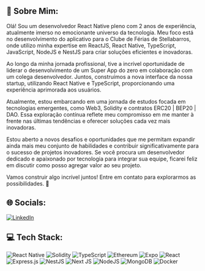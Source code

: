 
## 💫 Sobre Mim:
Olá! Sou um desenvolvedor React Native pleno com 2 anos de experiência, atualmente imerso no emocionante universo da tecnologia. Meu foco está no desenvolvimento do aplicativo para o Clube de Férias de Stellabarros, onde utilizo minha expertise em ReactJS, React Native, TypeScript, JavaScript, NodeJS e NestJS para criar soluções eficientes e inovadoras.

Ao longo da minha jornada profissional, tive a incrível oportunidade de liderar o desenvolvimento de um Super App do zero em colaboração com um colega desenvolvedor. Juntos, construímos a nova interface da nossa startup, utilizando React Native e TypeScript, proporcionando uma experiência aprimorada aos usuários.

Atualmente, estou embarcando em uma jornada de estudos focada em tecnologias emergentes, como Web3, Solidity e contratos ERC20 | BEP20 | DAO. Essa exploração contínua reflete meu compromisso em me manter à frente nas últimas tendências e oferecer soluções cada vez mais inovadoras.

Estou aberto a novos desafios e oportunidades que me permitam expandir ainda mais meu conjunto de habilidades e contribuir significativamente para o sucesso de projetos inovadores. Se você procura um desenvolvedor dedicado e apaixonado por tecnologia para integrar sua equipe, ficarei feliz em discutir como posso agregar valor ao seu projeto.

Vamos construir algo incrível juntos! Entre em contato para explorarmos as possibilidades. 🚀


## 🌐 Socials:
[![LinkedIn](https://img.shields.io/badge/linkedin-%230077B5.svg?style=for-the-badge&logo=linkedin&logoColor=white)](https://linkedin.com/in/devfelipenunes) 

## 💻 Tech Stack:
![React Native](https://img.shields.io/badge/react_native-%2320232a.svg?style=for-the-badge&logo=react&logoColor=%2361DAFB)
![Solidity](https://img.shields.io/badge/Solidity-%23363636.svg?style=for-the-badge&logo=solidity&logoColor=white)
![TypeScript](https://img.shields.io/badge/typescript-%23007ACC.svg?style=for-the-badge&logo=typescript&logoColor=white) 
![Ethereum](https://img.shields.io/badge/Ethereum-3C3C3D?style=for-the-badge&logo=Ethereum&logoColor=white)
![Expo](https://img.shields.io/badge/expo-1C1E24?style=for-the-badge&logo=expo&logoColor=#D04A37)
![React](https://img.shields.io/badge/react-%2320232a.svg?style=for-the-badge&logo=react&logoColor=%2361DAFB)
![Express.js](https://img.shields.io/badge/express.js-%23404d59.svg?style=for-the-badge&logo=express&logoColor=%2361DAFB)
![NestJS](https://img.shields.io/badge/nestjs-%23E0234E.svg?style=for-the-badge&logo=nestjs&logoColor=white)
![Next JS](https://img.shields.io/badge/Next-black?style=for-the-badge&logo=next.js&logoColor=white)
![NodeJS](https://img.shields.io/badge/node.js-6DA55F?style=for-the-badge&logo=node.js&logoColor=white)
![MongoDB](https://img.shields.io/badge/MongoDB-%234ea94b.svg?style=for-the-badge&logo=mongodb&logoColor=white)
![Docker](https://img.shields.io/badge/docker-%230db7ed.svg?style=for-the-badge&logo=docker&logoColor=white)
